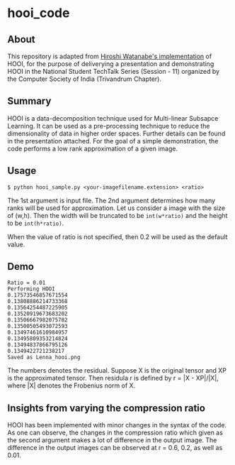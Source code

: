 # hooi_code

## About
This repository is adapted from  [Hiroshi Watanabe's implementation](https://github.com/kaityo256/hooi_sample) of HOOI, for the purpose of deliverying a presentation and demonstrating HOOI in the National Student TechTalk Series (Session - 11) organized by the Computer Society of India (Trivandrum Chapter).


## Summary
HOOI is a data-decomposition technique used for Multi-linear Subsapce Learning. It can be used as a pre-processing technique to reduce the dimensionality of data in higher order spaces. Further details can be found in the presentation attached. For the goal of a simple demonstration, the code performs a low rank approximation of a given image.


## Usage

```
$ python hooi_sample.py <your-imagefilename.extension> <ratio>
```

The 1st argument is input file. The 2nd argument determines how many ranks will be used for approximation. Let us consider a image with the size of (w,h). Then the width will be truncated to be `int(w*ratio)` and the height to be `int(h*ratio)`.

When the value of ratio is not specified, then 0.2 will be used as the default value.

## Demo

```
Ratio = 0.01
Performing HOOI
0.17573546857671554
0.13808886214733368
0.13564254487225905
0.13520919673683202
0.13506667982075782
0.13500505493072593
0.13497461610984957
0.13495809353214824
0.13494837866795126
0.1349422721238217
Saved as Lenna_hooi.png

```

The numbers denotes the residual. Suppose X is the original tensor and XP is the approximated tensor. Then residula r is defined by r = |X - XP|/|X|, where |X| denotes the Frobenius norm of X. 

## Insights from varying the compression ratio
HOOI has been implemented with minor changes in the syntax of the code. As one can observe, the changes in the compression ratio which given as the second argument makes a lot of difference in the output image. The difference in the output images can be observed at r = 0.6, 0.2, as well as 0.01.
